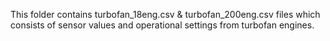This folder contains turbofan_18eng.csv & turbofan_200eng.csv files which consists of sensor values and operational settings from turbofan engines. 
